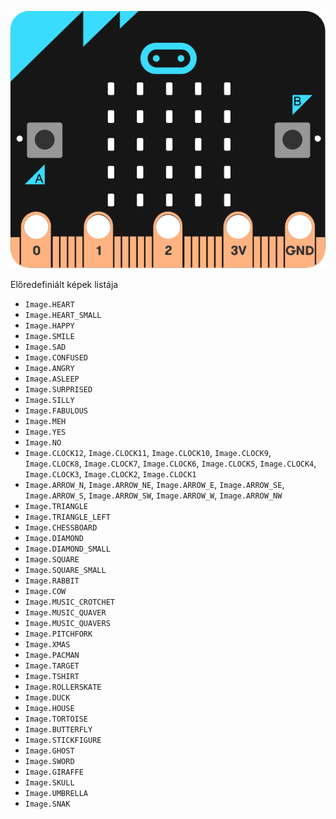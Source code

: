 ![microbit](https://raw.githubusercontent.com/nagyfrantisek/microbit/main/resources/microbit.svg)

Előredefiniált képek listája

-   `Image.HEART`
-   `Image.HEART_SMALL`
-   `Image.HAPPY`
-   `Image.SMILE`
-   `Image.SAD`
-   `Image.CONFUSED`
-   `Image.ANGRY`
-   `Image.ASLEEP`
-   `Image.SURPRISED`
-   `Image.SILLY`
-   `Image.FABULOUS`
-   `Image.MEH`
-   `Image.YES`
-   `Image.NO`
-   `Image.CLOCK12`,  `Image.CLOCK11`,  `Image.CLOCK10`,  `Image.CLOCK9`,  `Image.CLOCK8`,  `Image.CLOCK7`,  `Image.CLOCK6`,  `Image.CLOCK5`,  `Image.CLOCK4`,  `Image.CLOCK3`,  `Image.CLOCK2`,  `Image.CLOCK1`
-   `Image.ARROW_N`,  `Image.ARROW_NE`,  `Image.ARROW_E`,  `Image.ARROW_SE`,  `Image.ARROW_S`,  `Image.ARROW_SW`,  `Image.ARROW_W`,  `Image.ARROW_NW`
-   `Image.TRIANGLE`
-   `Image.TRIANGLE_LEFT`
-   `Image.CHESSBOARD`
-   `Image.DIAMOND`
-   `Image.DIAMOND_SMALL`
-   `Image.SQUARE`
-   `Image.SQUARE_SMALL`
-   `Image.RABBIT`
-   `Image.COW`
-   `Image.MUSIC_CROTCHET`
-   `Image.MUSIC_QUAVER`
-   `Image.MUSIC_QUAVERS`
-   `Image.PITCHFORK`
-   `Image.XMAS`
-   `Image.PACMAN`
-   `Image.TARGET`
-   `Image.TSHIRT`
-   `Image.ROLLERSKATE`
-   `Image.DUCK`
-   `Image.HOUSE`
-   `Image.TORTOISE`
-   `Image.BUTTERFLY`
-   `Image.STICKFIGURE`
-   `Image.GHOST`
-   `Image.SWORD`
-   `Image.GIRAFFE`
-   `Image.SKULL`
-   `Image.UMBRELLA`
-   `Image.SNAK`
